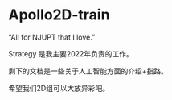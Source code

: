 # Apollo2D-train
“All for NJUPT that I love.”

Strategy 是我主要2022年负责的工作。

剩下的文档是一些关于人工智能方面的介绍+指路。

希望我们2D组可以大放异彩吧。
